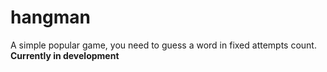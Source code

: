 # hangman
A simple popular game, you need to guess a word in fixed attempts count. 
**Currently in development**
